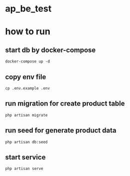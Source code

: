 # ap_be_test

# how to run
## start db by docker-compose
```docker-compose up -d```
## copy env file 
```cp .env.example .env```
## run migration for create product table
```php artisan migrate```
## run seed for generate product data
```php artisan db:seed```
## start service
```php artisan serve```